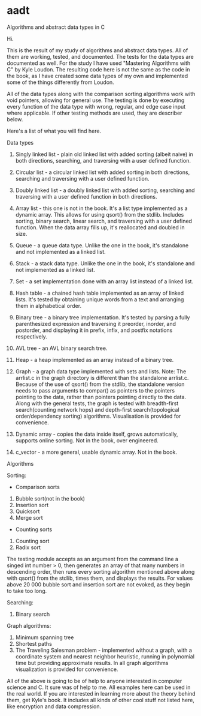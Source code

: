 # aadt
Algorithms and abstract data types in C

Hi.

This is the result of my study of algorithms and abstract data types.
All of them are working, tested, and documented. The tests for the
data types are documented as well. For the study I have used
"Mastering Algorithms with C" by Kyle Loudon. The resulting code here
is not the same as the code in the book, as I have created some data
types of my own and implemented some of the things differently from Loudon.

All of the data types along with the comparison sorting algorithms work
with void pointers, allowing for general use. The testing is done by executing
every function of the data type with wrong, regular, and edge case input
where applicable. If other testing methods are used, they are describer below.

Here's a list of what you will find here.

Data types

1. Singly linked list 	- plain old linked list with added sorting (albeit naive) in both directions,
searching, and traversing with a user defined function.

2. Circular list 		- a circular linked list with added sorting in both directions, searching 
and traversing with a user defined function.

3. Doubly linked list 	- a doubly linked list with added sorting, searching and traversing with a user 
defined function in both directions.

4. Array list			- this one is not in the book. It's a list type implemented as a dynamic array.
This allows for using qsort() from the stdlib. Includes sorting, binary search, linear search, and traversing
with a user defined function. When the data array fills up, it's reallocated and doubled in size.

5. Queue				- a queue data type. Unlike the one in the book, it's standalone and not implemented 
as a linked list.

6. Stack				- a stack data type. Unlike the one in the book, it's standalone and not implemented 
as a linked list.

7. Set					- a set implementation done with an array list instead of a linked list.

8. Hash table			- a chained hash table implemented as an array of linked lists. It's tested by obtaining 
unique words from a text and arranging them in alphabetical order.

9. Binary tree			- a binary tree implementation. It's tested by parsing a fully parenthesized expression
and traversing it preorder, inorder, and postorder, and displaying it in prefix, infix, and postfix notations respectively.

10. AVL tree			- an AVL binary search tree.

11. Heap				- a heap implemented as an array instead of a binary tree.

12. Graph				- a graph data type implemented with sets and lists.
Note: The arrlist.c in the graph directory is different than the standalone arrlist.c. Because of the use of qsort()
from the stdlib, the standalone version needs to pass arguments to compar() as pointers to the pointers pointing to
the data, rather than pointers pointing directly to the data.
Along with the general tests, the graph is tested with breadth-first search(counting network hops) and 
depth-first search(topological order/dependency sorting) algorithms. Visualisation is provided for convenience.

13. Dynamic array - copies the data inside itself, grows automatically, supports online sorting. Not in the book,
over engineered.

14. c_vector - a more general, usable dynamic array. Not in the book.

Algorithms

Sorting:
- Comparison sorts

1. Bubble sort(not in the book)
2. Insertion sort
3. Quicksort
4. Merge sort

- Counting sorts

1. Counting sort
2. Radix sort

The testing module accepts as an argument from the command line a singed int number > 0, then
generates an array of that many numbers in descending order, then runs every sorting algorithm
mentioned above along with qsort() from the stdlib, times them, and displays the results. 
For values above 20 000 bubble sort and insertion sort are not evoked, as they begin to take too long.

Searching:

1. Binary search

Graph algorithms:

1. Minimum spanning tree
2. Shortest paths
3. The Traveling Salesman problem - implemented without a graph, with a coordinate system and nearest 
neighbor heuristic, running in polynomial time but providing approximate results.
In all graph algorithms visualization is provided for convenience.


All of the above is going to be of help to anyone interested in computer science and C. It sure was
of help to me. All examples here can be used in the real world. If you are interested in learning more 
about the theory behind them, get Kyle's book. It includes all kinds of other cool stuff not listed here, 
like encryption and data compression.
